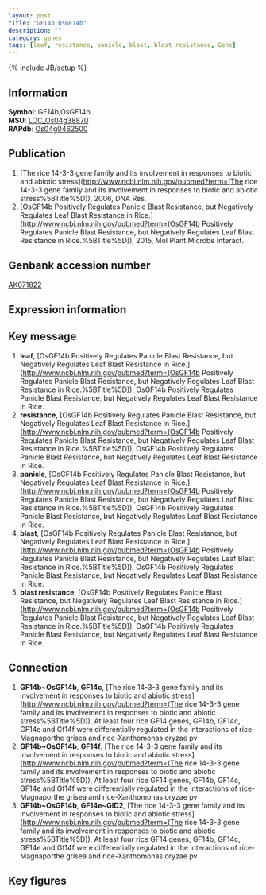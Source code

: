 ```yaml
---
layout: post
title: "GF14b,OsGF14b"
description: ""
category: genes
tags: [leaf, resistance, panicle, blast, blast resistance, Gene]
---
```

{% include JB/setup %}

## Information
__Symbol__: GF14b,OsGF14b  
__MSU__: [LOC_Os04g38870](http://rice.plantbiology.msu.edu/cgi-bin/ORF_infopage.cgi?orf=LOC_Os04g38870)  
__RAPdb__: [Os04g0462500](http://rapdb.dna.affrc.go.jp/viewer/gbrowse_details/irgsp1?name=Os04g0462500)  

## Publication
1. [The rice 14-3-3 gene family and its involvement in responses to biotic and abiotic stress](http://www.ncbi.nlm.nih.gov/pubmed?term=(The rice 14-3-3 gene family and its involvement in responses to biotic and abiotic stress%5BTitle%5D)), 2006, DNA Res.
2. [OsGF14b Positively Regulates Panicle Blast Resistance, but Negatively Regulates Leaf Blast Resistance in Rice.](http://www.ncbi.nlm.nih.gov/pubmed?term=(OsGF14b Positively Regulates Panicle Blast Resistance, but Negatively Regulates Leaf Blast Resistance in Rice.%5BTitle%5D)), 2015, Mol Plant Microbe Interact.

## Genbank accession number
[AK071822](http://www.ncbi.nlm.nih.gov/nuccore/AK071822)

## Expression information

## Key message
1. __leaf__, [OsGF14b Positively Regulates Panicle Blast Resistance, but Negatively Regulates Leaf Blast Resistance in Rice.](http://www.ncbi.nlm.nih.gov/pubmed?term=(OsGF14b Positively Regulates Panicle Blast Resistance, but Negatively Regulates Leaf Blast Resistance in Rice.%5BTitle%5D)), OsGF14b Positively Regulates Panicle Blast Resistance, but Negatively Regulates Leaf Blast Resistance in Rice.
2. __resistance__, [OsGF14b Positively Regulates Panicle Blast Resistance, but Negatively Regulates Leaf Blast Resistance in Rice.](http://www.ncbi.nlm.nih.gov/pubmed?term=(OsGF14b Positively Regulates Panicle Blast Resistance, but Negatively Regulates Leaf Blast Resistance in Rice.%5BTitle%5D)), OsGF14b Positively Regulates Panicle Blast Resistance, but Negatively Regulates Leaf Blast Resistance in Rice.
3. __panicle__, [OsGF14b Positively Regulates Panicle Blast Resistance, but Negatively Regulates Leaf Blast Resistance in Rice.](http://www.ncbi.nlm.nih.gov/pubmed?term=(OsGF14b Positively Regulates Panicle Blast Resistance, but Negatively Regulates Leaf Blast Resistance in Rice.%5BTitle%5D)), OsGF14b Positively Regulates Panicle Blast Resistance, but Negatively Regulates Leaf Blast Resistance in Rice.
4. __blast__, [OsGF14b Positively Regulates Panicle Blast Resistance, but Negatively Regulates Leaf Blast Resistance in Rice.](http://www.ncbi.nlm.nih.gov/pubmed?term=(OsGF14b Positively Regulates Panicle Blast Resistance, but Negatively Regulates Leaf Blast Resistance in Rice.%5BTitle%5D)), OsGF14b Positively Regulates Panicle Blast Resistance, but Negatively Regulates Leaf Blast Resistance in Rice.
5. __blast resistance__, [OsGF14b Positively Regulates Panicle Blast Resistance, but Negatively Regulates Leaf Blast Resistance in Rice.](http://www.ncbi.nlm.nih.gov/pubmed?term=(OsGF14b Positively Regulates Panicle Blast Resistance, but Negatively Regulates Leaf Blast Resistance in Rice.%5BTitle%5D)), OsGF14b Positively Regulates Panicle Blast Resistance, but Negatively Regulates Leaf Blast Resistance in Rice.

## Connection
1. __GF14b~OsGF14b__, __GF14c__, [The rice 14-3-3 gene family and its involvement in responses to biotic and abiotic stress](http://www.ncbi.nlm.nih.gov/pubmed?term=(The rice 14-3-3 gene family and its involvement in responses to biotic and abiotic stress%5BTitle%5D)),  At least four rice GF14 genes, GF14b, GF14c, GF14e and Gf14f were differentially regulated in the interactions of rice-Magnaporthe grisea and rice-Xanthomonas oryzae pv
2. __GF14b~OsGF14b__, __GF14f__, [The rice 14-3-3 gene family and its involvement in responses to biotic and abiotic stress](http://www.ncbi.nlm.nih.gov/pubmed?term=(The rice 14-3-3 gene family and its involvement in responses to biotic and abiotic stress%5BTitle%5D)),  At least four rice GF14 genes, GF14b, GF14c, GF14e and Gf14f were differentially regulated in the interactions of rice-Magnaporthe grisea and rice-Xanthomonas oryzae pv
3. __GF14b~OsGF14b__, __GF14e~GID2__, [The rice 14-3-3 gene family and its involvement in responses to biotic and abiotic stress](http://www.ncbi.nlm.nih.gov/pubmed?term=(The rice 14-3-3 gene family and its involvement in responses to biotic and abiotic stress%5BTitle%5D)),  At least four rice GF14 genes, GF14b, GF14c, GF14e and Gf14f were differentially regulated in the interactions of rice-Magnaporthe grisea and rice-Xanthomonas oryzae pv

## Key figures


